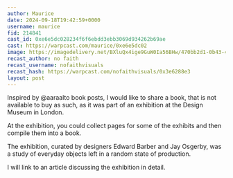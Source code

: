 ```yaml
---
author: Maurice
date: 2024-09-18T19:42:59+0000
username: maurice
fid: 214841
cast_id: 0xe6e5dc028234f6f6ebdd3ebb3069d934262b69ae
cast: https://warpcast.com/maurice/0xe6e5dc02
image: https://imagedelivery.net/BXluQx4ige9GuW0Ia56BHw/470bb2d1-0b43-43ec-6e4d-270faeabac00/original
recast_author: no faith
recast_username: nofaithvisuals
recast_hash: https://warpcast.com/nofaithvisuals/0x3e6288e3
layout: post
---
```

Inspired by @aaraalto book posts, I would like to share a book, that is not available to buy as such, as it was part of an exhibition at the Design Museum in London.   
  
At the exhibition, you could collect pages for some of the exhibits and then compile them into a book.   
  
The exhibition, curated by designers Edward Barber and Jay Osgerby, was a study of everyday objects left in a random state of production.   
  
I will link to an article discussing the exhibition in detail.  

<img src='https://imagedelivery.net/BXluQx4ige9GuW0Ia56BHw/470bb2d1-0b43-43ec-6e4d-270faeabac00/original' alt='' referrerpolicy='no-referrer'/>
<img src='https://imagedelivery.net/BXluQx4ige9GuW0Ia56BHw/270cc211-4751-4800-13dd-d887bdfba300/original' alt='' referrerpolicy='no-referrer'/>